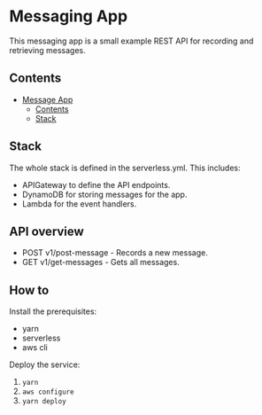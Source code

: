 # Messaging App

This messaging app is a small example REST API for recording and retrieving messages.

## Contents

- [Message App](#messaging-app)
  - [Contents](#contents)
  - [Stack](#stack)

## Stack

The whole stack is defined in the serverless.yml. This includes:
- APIGateway to define the API endpoints.
- DynamoDB for storing messages for the app.
- Lambda for the event handlers.

## API overview

- POST v1/post-message - Records a new message.
- GET v1/get-messages - Gets all messages.

## How to

Install the prerequisites:
- yarn
- serverless
- aws cli

Deploy the service:
1. `yarn`
2. `aws configure`
3. `yarn deploy`